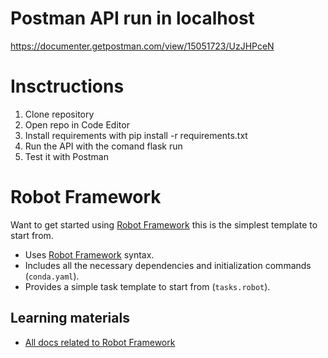 # Postman API run in localhost
https://documenter.getpostman.com/view/15051723/UzJHPceN

# Insctructions
1. Clone repository
2. Open repo in Code Editor
3. Install requirements with pip install -r requirements.txt
4. Run the API with the comand flask run
5. Test it with Postman

# Robot Framework
Want to get started using [Robot Framework](https://robocorp.com/docs/languages-and-frameworks/robot-framework/basics) this is the simplest template to start from.

- Uses [Robot Framework](https://robocorp.com/docs/languages-and-frameworks/robot-framework/basics) syntax.
- Includes all the necessary dependencies and initialization commands (`conda.yaml`).
- Provides a simple task template to start from (`tasks.robot`).

## Learning materials

- [All docs related to Robot Framework](https://robocorp.com/docs/languages-and-frameworks/robot-framework)

